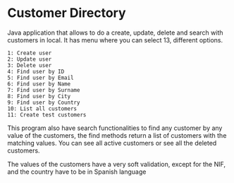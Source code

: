 ﻿# Customer Directory
Java application that allows to do a create, update, delete and search with customers in local.
It has menu where you can select 13, different options.
```
1: Create user
2: Update user
3: Delete user
4: Find user by ID 
5: Find user by Email
6: Find user by Name 
7: Find user by Surname 
8: Find user by City 
9: Find user by Country
10: List all customers 
11: Create test customers
```

This program also have search functionalities to find any customer by any value of the customers, the find methods return a list of customers with the matching values.
You can see all active customers or see all the deleted customers.

The values of the customers have a very soft validation, except for the NIF, and the country have to be in Spanish language
